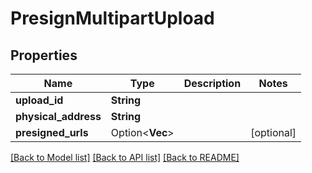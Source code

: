 # PresignMultipartUpload

## Properties

Name | Type | Description | Notes
------------ | ------------- | ------------- | -------------
**upload_id** | **String** |  | 
**physical_address** | **String** |  | 
**presigned_urls** | Option<**Vec<String>**> |  | [optional]

[[Back to Model list]](../README.md#documentation-for-models) [[Back to API list]](../README.md#documentation-for-api-endpoints) [[Back to README]](../README.md)


